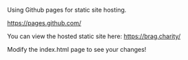 Using Github pages for static site hosting.

https://pages.github.com/

You can view the hosted static site here: https://brag.charity/

Modify the index.html page to see your changes!
